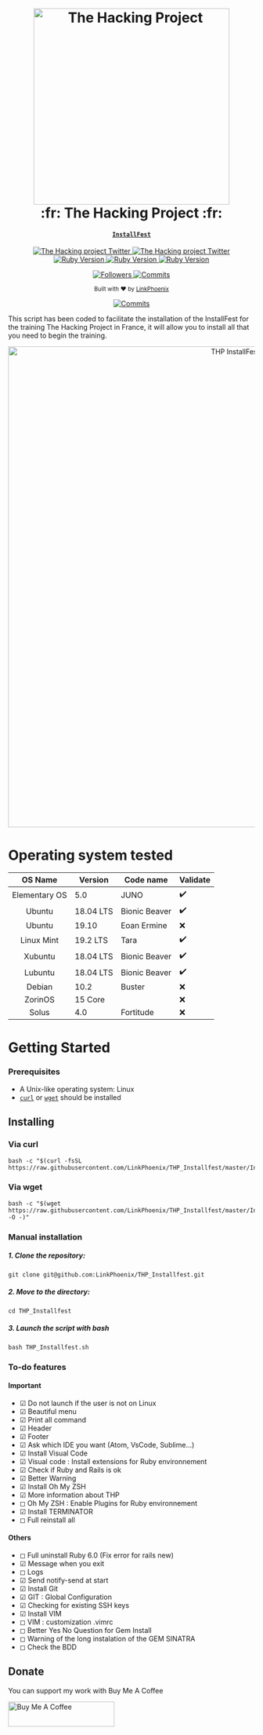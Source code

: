 <h1 align="center">
  <a href="https://www.thehackingproject.org/">
    <img alt="The Hacking Project" src="https://user-images.githubusercontent.com/33618968/68535560-68417080-0344-11ea-9874-bfe991c361cf.jpg" width="400">
  </a>
  <br>:fr: The Hacking Project :fr:<br>
</h1>

<h4 align="center">
  <a href="https://installfest.railsbridge.org/installfest/" target="_blank"><code>InstallFest</code></a>
</h4>

<p align="center">
  <a href="https://twitter.com/the_hacking_pro">
    <img src="https://img.shields.io/badge/twitter-%40The_Hacking_Pro-00ACEE.svg?style=flat-square"
      alt="The Hacking project Twitter" />
  </a>

  <a href="https://www.instagram.com/the_hacking_project">
    <img src="https://img.shields.io/badge/instagram-%40The_Hacking_Project-C42E73.svg?style=flat-square"
      alt="The Hacking project Twitter" />
  </a>

  <a href="https://www.ruby-lang.org/en/">
    <img src="https://img.shields.io/badge/Ruby-2.5.1-930E04.svg?style=flat-square"
      alt="Ruby Version" />
  </a>

  <a href="https://rubyonrails.org/">
    <img src="https://img.shields.io/badge/Rails-5.2.3-930E04.svg?style=flat-square"
      alt="Ruby Version" />
  </a>

  <a href="https://www.postgresql.org/">
    <img src="https://img.shields.io/badge/PostegreSQL-9.5-31648C.svg?style=flat-square"
      alt="Ruby Version" />
  </a>
</p>

<p align="center">
  <a href="https://github.com/LinkPhoenix">
    <img src="https://img.shields.io/github/followers/LinkPhoenix?style=social"
      alt="Followers" />
  </a>

  <a href="https://github.com/LinkPhoenix/THP_Installfest/commits/master">
    <img src="https://img.shields.io/github/last-commit/LinkPhoenix/THP_Installfest?style=flat-square"
      alt="Commits" />
  </a>

  <div align="center">
    <sub>Built with ❤︎ by
    <a href="https://github.com/LinkPhoenix">LinkPhoenix</a></a>
  </div>

</p>
<div align="center">
  <a href="https://www.buymeacoffee.com/LinkPhoenix">
    <img src="https://img.shields.io/badge/Buy%20Me%20Coffee-DONATE-FF813F"
      alt="Commits" />
  </a>
</div>

This script has been coded to facilitate the installation of the InstallFest for the training The Hacking Project in France, it will allow you to install all that you need to begin the training.

<p align="center">
  <img alt="THP InstallFest launching" src="https://user-images.githubusercontent.com/33618968/68536089-911a3380-034d-11ea-9a97-ce2b9c8c6dc2.gif" width="980px">
</p>

# Operating system tested

|     OS Name     |      Version      |   Code name   |      Validate      |
|     :-----:     |    -----------    | ------------- |       -------      |
|  Elementary OS  |         5.0       |      JUNO     | :heavy_check_mark: |
|     Ubuntu      |     18.04 LTS     | Bionic Beaver | :heavy_check_mark: |
|     Ubuntu      |       19.10       |  Eoan Ermine  | :x: |
|    Linux Mint   |      19.2 LTS     |      Tara     | :heavy_check_mark: |
|     Xubuntu     |     18.04 LTS     | Bionic Beaver | :heavy_check_mark: |
|     Lubuntu     |     18.04 LTS     | Bionic Beaver | :heavy_check_mark: |
|     Debian      |       10.2        |     Buster    | :x: |
|     ZorinOS     |      15 Core      |               | :x: |
|      Solus      |        4.0        |   Fortitude   | :x: |


# Getting Started

### Prerequisites

- A Unix-like operating system: Linux
- [`curl`](https://curl.haxx.se/) or [`wget`](https://www.gnu.org/software/wget/) should be installed

## Installing

### Via curl

    bash -c "$(curl -fsSL https://raw.githubusercontent.com/LinkPhoenix/THP_Installfest/master/Installfest_THP.sh)"

### Via wget

    bash -c "$(wget https://raw.githubusercontent.com/LinkPhoenix/THP_Installfest/master/Installfest_THP.sh -O -)"

### Manual installation

##### 1. Clone the repository:

    git clone git@github.com:LinkPhoenix/THP_Installfest.git

##### 2. Move to the directory:

    cd THP_Installfest

##### 3. Launch the script with bash

    bash THP_Installfest.sh

### To-do features

#### Important

- ☑ Do not launch if the user is not on Linux
- ☑ Beautiful menu 
- ☑ Print all command
- ☑ Header
- ☑ Footer
- ☑ Ask which IDE you want (Atom, VsCode, Sublime...)
- ☑ Install Visual Code
- ☑ Visual code : Install extensions for Ruby environnement
- ☑ Check if Ruby and Rails is ok
- ☑ Better Warning
- ☑ Install Oh My ZSH
- ☑ More information about THP
- ◻ Oh My ZSH : Enable Plugins for Ruby environnement
- ☑ Install TERMINATOR
- ◻ Full reinstall all

#### Others
- ◻ Full uninstall Ruby 6.0 (Fix error for rails new)
- ☑ Message when you exit
- ◻ Logs
- ☑ Send notify-send at start
- ☑ Install Git
- ☑ GIT : Global Configuration
- ☑ Checking for existing SSH keys
- ☑ Install VIM
- ◻ VIM : customization .vimrc
- ◻ Better Yes No Question for Gem Install
- ◻ Warning of the long instalation of the GEM SINATRA
- ◻ Check the BDD

## Donate

You can support my work with Buy Me A Coffee

<a href="https://www.buymeacoffee.com/LinkPhoenix" target="_blank"><img src="https://cdn.buymeacoffee.com/buttons/default-orange.png" alt="Buy Me A Coffee" style="height: 51px !important;width: 217px !important;" ></a>
